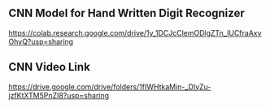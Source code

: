 ## CNN Model for Hand Written Digit Recognizer

https://colab.research.google.com/drive/1y_1DCJcClemODlgZTn_IUCfraAxvOhyQ?usp=sharing

## CNN Video Link

https://drive.google.com/drive/folders/1fIWHtkaMin-_DlyZu-jzfKtXTM5PnZI8?usp=sharing
